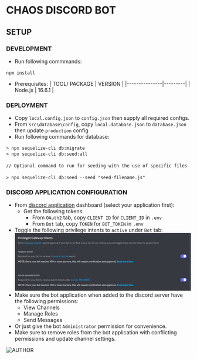 # CHAOS DISCORD BOT

## SETUP

### DEVELOPMENT

- Run following commmands:

```
npm install
```

- Prerequisites:
  | TOOL/ PACKAGE | VERSION |
  |---------------|---------|
  | Node.js | 16.6.1 |

### DEPLOYMENT

- Copy `local.config.json` to `config.json` then supply all required configs.
- From `src\database\config`, copy `local.database.json` to `database.json` then update `production` config
- Run following commands for database:

```
> npx sequelize-cli db:migrate
> npx sequelize-cli db:seed:all

// Optional command to run for seeding with the use of specific files

> npx sequelize-cli db:seed --seed "seed-filename.js"
```

### DISCORD APPLICATION CONFIGURATION

- From [discord application](https://discord.com/developers/applications) dashboard (select your application first):
  - Get the following tokens:
    - From `OAuth2` tab, copy `CLIENT ID` for `CLIENT_ID` in `.env`
    - From `Bot` tab, copy `TOKEN` for `BOT_TOKEN` in `.env`
- Toggle the following privilege intents to `active` under `Bot` tab:
  ![Privilege Intents](docs/privileged-gateway-intents.png)
- Make sure the bot application when added to the discord server have the following permissions:
  - View Channels
  - Manage Roles
  - Send Messages
- Or just give the bot `Administrator` permission for convenience.
- Make sure to remove roles from the bot application with conflicting permissions and update channel settings.

![AUTHOR](https://img.shields.io/badge/AUTHOR-CJ%20CANLAS-red?style=for-the-badge&logo=appveyor)
